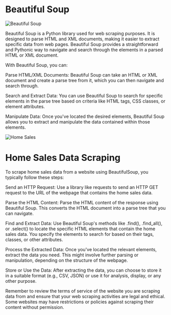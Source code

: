 # Beautiful Soup

![Beautiful Soup](https://community-cdn-digitalocean-com.global.ssl.fastly.net/TnmVb22Ayu65PHezWt2UVJLh)

Beautiful Soup is a Python library used for web scraping purposes. It is designed to parse HTML and XML documents, making it easier to extract specific data from web pages. Beautiful Soup provides a straightforward and Pythonic way to navigate and search through the elements in a parsed HTML or XML document.

With Beautiful Soup, you can:

Parse HTML/XML Documents: Beautiful Soup can take an HTML or XML document and create a parse tree from it, which you can then navigate and search through.

Search and Extract Data: You can use Beautiful Soup to search for specific elements in the parse tree based on criteria like HTML tags, CSS classes, or element attributes.

Manipulate Data: Once you've located the desired elements, Beautiful Soup allows you to extract and manipulate the data contained within those elements.

![Home Sales](https://media.bizj.us/view/img/2440871/home-for-sale-sold-sign-stucco*1200xx3456-1950-0-171.jpg)

# Home Sales Data Scraping
To scrape home sales data from a website using BeautifulSoup, you typically follow these steps:

Send an HTTP Request: Use a library like requests to send an HTTP GET request to the URL of the webpage that contains the home sales data.

Parse the HTML Content: Parse the HTML content of the response using Beautiful Soup. This converts the HTML document into a parse tree that you can navigate.

Find and Extract Data: Use Beautiful Soup's methods like .find(), .find_all(), or .select() to locate the specific HTML elements that contain the home sales data. You specify the elements to search for based on their tags, classes, or other attributes.

Process the Extracted Data: Once you've located the relevant elements, extract the data you need. This might involve further parsing or manipulation, depending on the structure of the webpage.

Store or Use the Data: After extracting the data, you can choose to store it in a suitable format (e.g., CSV, JSON) or use it for analysis, display, or any other purpose.

Remember to review the terms of service of the website you are scraping data from and ensure that your web scraping activities are legal and ethical. Some websites may have restrictions or policies against scraping their content without permission.